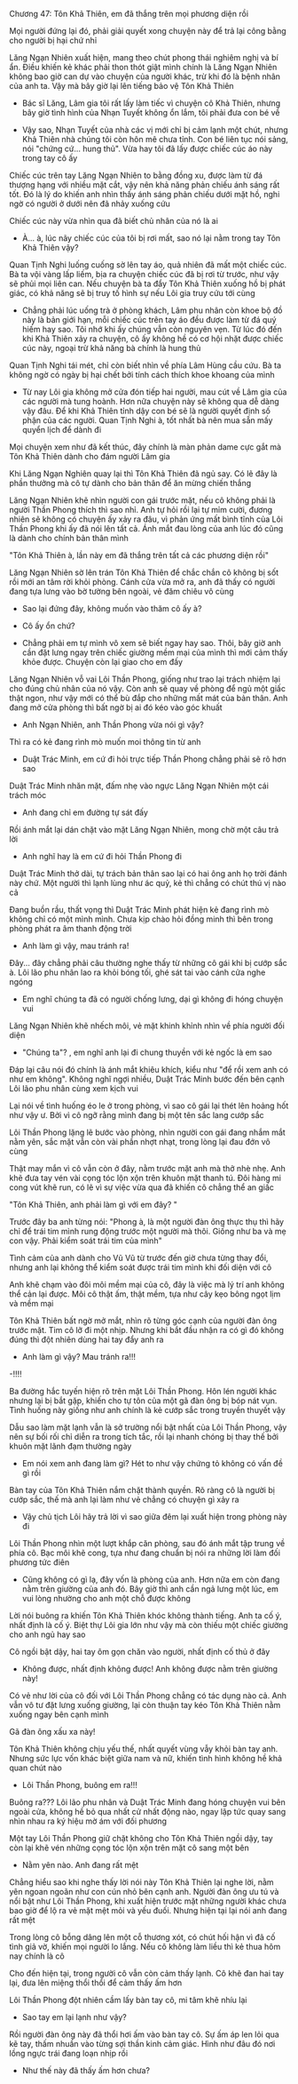 




Chương 47: Tôn Khả Thiên, em đã thắng trên mọi phương diện rồi

Mọi người đứng lại đó, phải giải quyết xong chuyện này để trả lại công bằng cho người bị hại chứ nhỉ

Lăng Ngạn Nhiên xuất hiện, mang theo chút phong thái nghiêm nghị và bí ẩn. Điều khiến kẻ khác phải thon thót giật mình chính là Lăng Ngạn Nhiên không bao giờ can dự vào chuyện của người khác, trừ khi đó là bệnh nhân của anh ta. Vậy mà bây giờ lại lên tiếng bảo vệ Tôn Khả Thiên

- Bác sĩ Lăng, Lâm gia tôi rất lấy làm tiếc vì chuyện cô Khả Thiên, nhưng bây giờ tình hình của Nhạn Tuyết không ổn lắm, tôi phải đưa con bé về

- Vậy sao, Nhạn Tuyết của nhà các vị mới chỉ bị cảm lạnh một chút, nhưng Khả Thiên nhà chúng tôi còn hôn mê chưa tỉnh. Con bé liên tục nói sảng, nói "chứng cứ... hung thủ". Vừa hay tôi đã lấy được chiếc cúc áo này trong tay cô ấy

Chiếc cúc trên tay Lăng Ngạn Nhiên to bằng đồng xu, được làm từ đá thượng hạng với nhiều mặt cắt, vậy nên khả năng phản chiếu ánh sáng rất tốt. Đó là lý do khiến anh nhìn thấy ánh sáng phản chiếu dưới mặt hồ, nghi ngờ có người ở dưới nên đã nhảy xuống cứu

Chiếc cúc này vừa nhìn qua đã biết chủ nhân của nó là ai

- À... à, lúc nãy chiếc cúc của tôi bị rơi mất, sao nó lại nằm trong tay Tôn Khả Thiên vậy?

Quan Tịnh Nghi luống cuống sờ lên tay áo, quả nhiên đã mất một chiếc cúc. Bà ta vội vàng lấp liếm, bịa ra chuyện chiếc cúc đã bị rơi từ trước, như vậy sẽ phủi mọi liên can. Nếu chuyện bà ta đẩy Tôn Khả Thiên xuống hồ bị phát giác, có khả năng sẽ bị truy tố hình sự nếu Lôi gia truy cứu tới cùng

- Chẳng phải lúc uống trà ở phòng khách, Lâm phu nhân còn khoe bộ đồ này là bản giới hạn, mỗi chiếc cúc trên tay áo đều được làm từ đá quý hiếm hay sao. Tôi nhớ khi ấy chúng vẫn còn nguyên vẹn. Từ lúc đó đến khi Khả Thiên xảy ra chuyện, cô ấy không hề có cơ hội nhặt được chiếc cúc này, ngoại trừ khả năng bà chính là hung thủ

Quan Tịnh Nghi tái mét, chỉ còn biết nhìn về phía Lâm Hùng cầu cứu. Bà ta không ngờ có ngày bị hại chết bởi tính cách thích khoe khoang của mình

- Từ nay Lôi gia không mở cửa đón tiếp hai người, mau cút về Lâm gia của các người mà tung hoành. Hơn nữa chuyện này sẽ không qua dễ dàng vậy đâu. Để khi Khả Thiên tỉnh dậy con bé sẽ là người quyết định số phận của các người. Quan Tịnh Nghi à, tốt nhất bà nên mua sẵn mấy quyển lịch để dành đi

Mọi chuyện xem như đã kết thúc, đây chính là màn phản dame cực gắt mà Tôn Khả Thiên dành cho đám người Lâm gia

Khi Lăng Ngạn Nghiên quay lại thì Tôn Khả Thiên đã ngủ say. Có lẽ đây là phần thưởng mà cô tự dành cho bản thân để ăn mừng chiến thắng

Lăng Ngạn Nhiên khẽ nhìn người con gái trước mặt, nếu cô không phải là người Thần Phong thích thì sao nhỉ. Anh tự hỏi rồi lại tự mỉm cười, đương nhiên sẽ không có chuyện ấy xảy ra đâu, vì phản ứng mất bình tĩnh của Lôi Thần Phong khi ấy đã nói lên tất cả. Ánh mắt đau lòng của anh lúc đó cũng là dành cho chính bản thân mình


"Tôn Khả Thiên à, lần này em đã thắng trên tất cả các phương diện rồi"

Lăng Ngạn Nhiên sờ lên trán Tôn Khả Thiên để chắc chắn cô không bị sốt rồi mới an tâm rời khỏi phòng. Cánh cửa vừa mở ra, anh đã thấy có người đang tựa lưng vào bờ tường bên ngoài, vẻ đăm chiêu vô cùng

- Sao lại đứng đây, không muốn vào thăm cô ấy à?

- Cô ấy ổn chứ?

- Chẳng phải em tự mình vô xem sẽ biết ngay hay sao. Thôi, bây giờ anh cần đặt lưng ngay trên chiếc giường mềm mại của mình thì mới cảm thấy khỏe được. Chuyện còn lại giao cho em đấy

Lăng Ngạn Nhiên vỗ vai Lôi Thần Phong, giống như trao lại trách nhiệm lại cho đúng chủ nhân của nó vậy. Còn anh sẽ quay về phòng để ngủ một giấc thật ngon, như vậy mới có thể bù đắp cho những mất mát của bản thân. Anh đang mở cửa phòng thì bất ngờ bị ai đó kéo vào góc khuất

- Anh Ngạn Nhiên, anh Thần Phong vừa nói gì vậy?

Thì ra có kẻ đang rình mò muốn moi thông tin từ anh

- Duật Trác Minh, em cứ đi hỏi trực tiếp Thần Phong chẳng phải sẽ rõ hơn sao

Duật Trác Minh nhăn mặt, đấm nhẹ vào ngực Lăng Ngạn Nhiên một cái trách móc

- Anh đang chỉ em đường tự sát đấy

Rồi ánh mắt lại dán chặt vào mặt Lăng Ngạn Nhiên, mong chờ một câu trả lời

- Anh nghĩ hay là em cứ đi hỏi Thần Phong đi

Duật Trác Minh thở dài, tự trách bản thân sao lại có hai ông anh họ trời đánh này chứ. Một người thì lạnh lùng như ác quỷ, kẻ thì chẳng có chút thú vị nào cả

Đang buồn rầu, thất vọng thì Duật Trác Minh phát hiện kẻ đang rình mò không chỉ có một mình mình. Chưa kịp chào hỏi đồng minh thì bên trong phòng phát ra âm thanh động trời

- Anh làm gì vậy, mau tránh ra!

Đây... đây chẳng phải câu thường nghe thấy từ những cô gái khi bị cướp sắc à. Lôi lão phu nhân lao ra khỏi bóng tối, ghé sát tai vào cánh cửa nghe ngóng

- Em nghĩ chúng ta đã có người chống lưng, dại gì không đi hóng chuyện vui

Lăng Ngạn Nhiên khẽ nhếch môi, vẻ mặt khinh khỉnh nhìn về phía người đối diện

- "Chúng ta"? , em nghĩ anh lại đi chung thuyền với kẻ ngốc là em sao

Đáp lại câu nói đó chính là ánh mắt khiêu khích, kiểu như "để rồi xem anh có như em không". Không nghĩ ngợi nhiều, Duật Trác Minh bước đến bên cạnh Lôi lão phu nhân cùng xem kịch vui


Lại nói về tình huống éo le ở trong phòng, vì sao cô gái lại thét lên hoảng hốt như vậy ư. Bởi vì cô ngỡ rằng mình đang bị một tên sắc lang cướp sắc

Lôi Thần Phong lặng lẽ bước vào phòng, nhìn người con gái đang nhắm mắt nằm yên, sắc mặt vẫn còn vài phần nhợt nhạt, trong lòng lại đau đớn vô cùng

Thật may mắn vì cô vẫn còn ở đây, nằm trước mặt anh mà thở nhè nhẹ. Anh khẽ đưa tay vén vài cọng tóc lộn xộn trên khuôn mặt thanh tú. Đôi hàng mi cong vút khẽ run, có lẽ vì sự việc vừa qua đã khiến cô chẳng thể an giấc

"Tôn Khả Thiên, anh phải làm gì với em đây? "

Trước đây ba anh từng nói: "Phong à, là một người đàn ông thực thụ thì hãy chỉ để trái tim mình rung động trước một người mà thôi. Giống như ba và mẹ con vậy. Phải kiểm soát trái tim của mình"

Tình cảm của anh dành cho Vũ Vũ từ trước đến giờ chưa từng thay đổi, nhưng anh lại không thể kiểm soát được trái tim mình khi đối diện với cô

Anh khẽ chạm vào đôi môi mềm mại của cô, đây là việc mà lý trí anh không thể cản lại được. Môi cô thật ấm, thật mềm, tựa như cây kẹo bông ngọt lịm và mềm mại

Tôn Khả Thiên bất ngờ mở mắt, nhìn rõ từng góc cạnh của người đàn ông trước mặt. Tim cô lỡ đi một nhịp. Nhưng khi bắt đầu nhận ra có gì đó không đúng thì đột nhiên dùng hai tay đẩy anh ra

- Anh làm gì vậy? Mau tránh ra!!!

-!!!!

Ba đường hắc tuyến hiện rõ trên mặt Lôi Thần Phong. Hôn lén người khác nhưng lại bị bắt gặp, khiến cho tự tôn của một gã đàn ông bị bóp nát vụn. Tình huống này giống như anh chính là kẻ cướp sắc trong truyền thuyết vậy

Dẫu sao làm mặt lạnh vẫn là sở trường nổi bật nhất của Lôi Thần Phong, vậy nên sự bối rối chỉ diễn ra trong tích tắc, rồi lại nhanh chóng bị thay thế bởi khuôn mặt lãnh đạm thường ngày

- Em nói xem anh đang làm gì? Hét to như vậy chứng tỏ không có vấn đề gì rồi

Bàn tay của Tôn Khả Thiên nắm chặt thành quyền. Rõ ràng cô là người bị cướp sắc, thế mà anh lại làm như vẻ chẳng có chuyện gì xảy ra

- Vậy chủ tịch Lôi hãy trả lời vì sao giữa đêm lại xuất hiện trong phòng này đi

Lôi Thần Phong nhìn một lượt khắp căn phòng, sau đó ánh mắt tập trung về phía cô. Bạc môi khẽ cong, tựa như đang chuẩn bị nói ra những lời làm đối phương tức điên

- Cũng không có gì lạ, đây vốn là phòng của anh. Hơn nữa em còn đang nằm trên giường của anh đó. Bây giờ thì anh cần ngả lưng một lúc, em vui lòng nhường cho anh một chỗ được không

Lời nói buông ra khiến Tôn Khả Thiên khóc không thành tiếng. Anh ta cố ý, nhất định là cố ý. Biệt thự Lôi gia lớn như vậy mà còn thiếu một chiếc giường cho anh ngủ hay sao

Cô ngồi bật dậy, hai tay ôm gọn chăn vào người, nhất định cố thủ ở đây

- Không được, nhất định không được! Anh không được nằm trên giường này!


Có vẻ như lời của cô đối với Lôi Thần Phong chẳng có tác dụng nào cả. Anh vẫn vô tư đặt lưng xuống giường, lại còn thuận tay kéo Tôn Khả Thiên nằm xuống ngay bên cạnh mình

Gã đàn ông xấu xa này!

Tôn Khả Thiên không chịu yếu thế, nhất quyết vùng vẫy khỏi bàn tay anh. Nhưng sức lực vốn khác biệt giữa nam và nữ, khiến tình hình không hề khả quan chút nào

- Lôi Thần Phong, buông em ra!!!

Buông ra??? Lôi lão phu nhân và Duật Trác Minh đang hóng chuyện vui bên ngoài cửa, không hề bỏ qua nhất cử nhất động nào, ngay lập tức quay sang nhìn nhau ra ký hiệu mờ ám với đối phương

Một tay Lôi Thần Phong giữ chặt không cho Tôn Khả Thiên ngồi dậy, tay còn lại khẽ vén những cọng tóc lộn xộn trên mặt cô sang một bên

- Nằm yên nào. Anh đang rất mệt

Chẳng hiểu sao khi nghe thấy lời nói này Tôn Khả Thiên lại nghe lời, nằm yên ngoan ngoãn như con cún nhỏ bên cạnh anh. Người đàn ông ưu tú và nổi bật như Lôi Thần Phong, khi xuất hiện trước mặt những người khác chưa bao giờ để lộ ra vẻ mặt mệt mỏi và yếu đuối. Nhưng hiện tại lại nói anh đang rất mệt

Trong lòng cô bỗng dâng lên một cỗ thương xót, có chút hối hận vì đã cố tình giả vờ, khiến mọi người lo lắng. Nếu cô không làm liều thì kẻ thua hôm nay chính là cô

Cho đến hiện tại, trong người cô vẫn còn cảm thấy lạnh. Cô khẽ đan hai tay lại, đưa lên miệng thổi thổi để cảm thấy ấm hơn

Lôi Thần Phong đột nhiên cầm lấy bàn tay cô, mi tâm khẽ nhíu lại

- Sao tay em lại lạnh như vậy?

Rồi người đàn ông này đã thổi hơi ấm vào bàn tay cô. Sự ấm áp len lỏi qua kẽ tay, thấm nhuần vào từng sợi thần kinh cảm giác. Hình như đâu đó nơi lồng ngực trái đang loạn nhịp rồi

- Như thế này đã thấy ấm hơn chưa?




